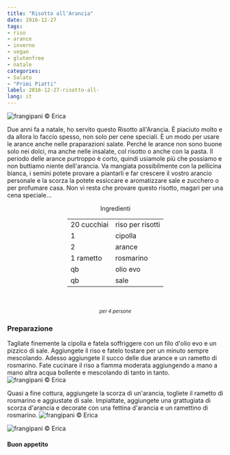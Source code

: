 ```yaml
---
title: "Risotto all'Arancia"
date: 2016-12-27
tags:
- riso
- arance
- inverno
- vegan
- glutenfree
- natale
categories:
- Salato
- "Primi Piatti"
label: 2016-12-27-risotto-all-
lang: it
---
```

![](header.jpg "frangipani © Erica")

Due anni fa a natale, ho servito questo Risotto all'Arancia. È piaciuto molto e da allora lo faccio spesso, non solo per cene speciali. È un modo per usare le arance anche nelle praparazioni salate. Perché le arance non sono buone solo nei dolci, ma anche nelle insalate, col risotto o anche con la pasta. Il periodo delle arance purtroppo è corto, quindi usiamole più che possiamo e non buttiamo niente dell'arancia. Va mangiata possibilmente con la pellicina bianca, i semini potete provare a piantarli e far crescere il vostro arancio personale e la scorza la potete essiccare e aromatizzare sale e zucchero o per profumare casa. Non vi resta che provare questo risotto, magari per una cena speciale...

<div id="wrapper" style="text-align: center">
  <div id="yourdiv" style="display: inline-block;">
    <div class="ingredients">
      <div class="ingredients-title">Ingredienti</div>
      <table>
        <tbody>
          <tr>
            <td>20 cucchiai</td>
            <td>riso per risotti</td>
          </tr>
          <tr>
            <td>1</td>
            <td>cipolla</td>
          </tr>
          <tr>
            <td>2</td>
            <td>arance</td>
          </tr>
          <tr>
            <td>1 rametto</td>
            <td>rosmarino</td>
          </tr>
          <tr>
            <td>qb</td>
            <td>olio evo</td>
          </tr>
          <tr>
            <td>qb</td>
            <td>sale</td>
          </tr>
        </tbody>
      </table>
      <br></br>
      <i class="pull-right" style="font-size: 80%;">per 4 persone</i>
    </div>
  </div>
</div>


<h3>
  <font color="grey">
    <i class="fa-solid fa-gears"></i>
  </font> Preparazione
</h3>

Tagliate finemente la cipolla e fatela soffriggere con un filo d'olio evo e un pizzico di sale. Aggiungete il riso e fatelo tostare per un minuto sempre mescolando. Adesso aggiungete il succo delle due arance e un rametto di rosmarino. Fate cucinare il riso a fiamma moderata aggiungendo a mano a mano altra acqua bollente e mescolando di tanto in tanto.
![](risotto.jpg "frangipani © Erica")

Quasi a fine cottura, aggiungete la scorza di un'arancia, togliete il rametto di rosmarino e aggiustate di sale. Impiattate, aggiungete una grattugiata di scorza d'arancia e decorate con una fettina d'arancia e un ramettino di rosmarino.
![](risultato1.jpg "frangipani © Erica")

![](risultato2.jpg "frangipani © Erica")


<h4>Buon appetito
  <font color="red">
    <i class="fa-regular fa-face-smile"></i>
  </font>
</h4>
